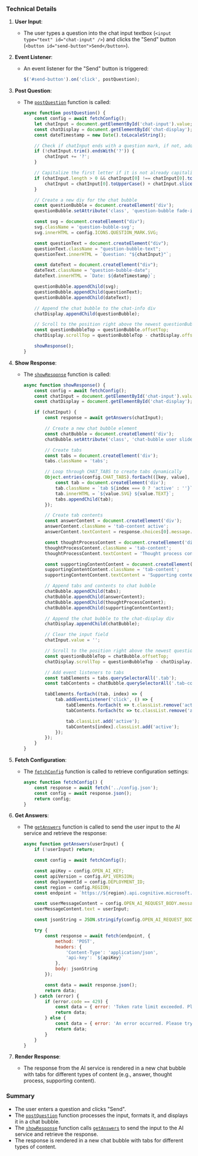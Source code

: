 ### Technical Details

1. **User Input**:
   - The user types a question into the chat input textbox (`<input type="text" id="chat-input" />`) and clicks the "Send" button (`<button id="send-button">Send</button>`).

2. **Event Listener**:
   - An event listener for the "Send" button is triggered:
     ```javascript
     $('#send-button').on('click', postQuestion);
     ```

3. **Post Question**:
   - The [`postQuestion`](command:_github.copilot.openSymbolFromReferences?%5B%22%22%2C%5B%7B%22uri%22%3A%7B%22scheme%22%3A%22file%22%2C%22authority%22%3A%22%22%2C%22path%22%3A%22%2FUsers%2Famischreiber%2Fsource%2Frepos%2Fazure-ai-demo%2Fsrc%2Fdeployment%2Fapp%2Ffrontend%2Fscripts%2Fscript.js%22%2C%22query%22%3A%22%22%2C%22fragment%22%3A%22%22%7D%2C%22pos%22%3A%7B%22line%22%3A27%2C%22character%22%3A34%7D%7D%5D%2C%224502417a-3760-4f65-8377-3bda7b79547c%22%5D "Go to definition") function is called:
     ```javascript
     async function postQuestion() {
         const config = await fetchConfig();
         let chatInput = document.getElementById('chat-input').value;
         const chatDisplay = document.getElementById('chat-display');
         const dateTimestamp = new Date().toLocaleString();

         // Check if chatInput ends with a question mark, if not, add one
         if (!chatInput.trim().endsWith('?')) {
             chatInput += '?';
         }

         // Capitalize the first letter if it is not already capitalized
         if (chatInput.length > 0 && chatInput[0] !== chatInput[0].toUpperCase()) {
             chatInput = chatInput[0].toUpperCase() + chatInput.slice(1);
         }

         // Create a new div for the chat bubble
         const questionBubble = document.createElement('div');
         questionBubble.setAttribute('class', 'question-bubble fade-in');

         const svg = document.createElement("div");
         svg.className = 'question-bubble-svg';
         svg.innerHTML = config.ICONS.QUESTION_MARK.SVG;

         const questionText = document.createElement("div");
         questionText.className = "question-bubble-text";
         questionText.innerHTML = `Question: "${chatInput}"`;

         const dateText = document.createElement("div");
         dateText.className = "question-bubble-date";
         dateText.innerHTML = `Date: ${dateTimestamp}`;

         questionBubble.appendChild(svg);
         questionBubble.appendChild(questionText);
         questionBubble.appendChild(dateText);

         // Append the chat bubble to the chat-info div
         chatDisplay.appendChild(questionBubble);

         // Scroll to the position right above the newest questionBubble
         const questionBubbleTop = questionBubble.offsetTop;
         chatDisplay.scrollTop = questionBubbleTop - chatDisplay.offsetTop;

         showResponse();
     }
     ```

4. **Show Response**:
   - The [`showResponse`](command:_github.copilot.openSymbolFromReferences?%5B%22%22%2C%5B%7B%22uri%22%3A%7B%22scheme%22%3A%22file%22%2C%22authority%22%3A%22%22%2C%22path%22%3A%22%2FUsers%2Famischreiber%2Fsource%2Frepos%2Fazure-ai-demo%2Fsrc%2Fdeployment%2Fapp%2Ffrontend%2Fscripts%2Fscript.js%22%2C%22query%22%3A%22%22%2C%22fragment%22%3A%22%22%7D%2C%22pos%22%3A%7B%22line%22%3A314%2C%22character%22%3A4%7D%7D%5D%2C%224502417a-3760-4f65-8377-3bda7b79547c%22%5D "Go to definition") function is called:
     ```javascript
     async function showResponse() {
         const config = await fetchConfig();
         const chatInput = document.getElementById('chat-input').value.trim();
         const chatDisplay = document.getElementById('chat-display');

         if (chatInput) {
             const response = await getAnswers(chatInput);

             // Create a new chat bubble element
             const chatBubble = document.createElement('div');
             chatBubble.setAttribute('class', 'chat-bubble user slide-up');

             // Create tabs
             const tabs = document.createElement('div');
             tabs.className = 'tabs';

             // Loop through CHAT_TABS to create tabs dynamically
             Object.entries(config.CHAT_TABS).forEach(([key, value], index) => {
                 const tab = document.createElement('div');
                 tab.className = `tab ${index === 0 ? 'active' : ''}`;
                 tab.innerHTML = `${value.SVG} ${value.TEXT}`;
                 tabs.appendChild(tab);
             });

             // Create tab contents
             const answerContent = document.createElement('div');
             answerContent.className = 'tab-content active';
             answerContent.textContent = response.choices[0].message.content;

             const thoughtProcessContent = document.createElement('div');
             thoughtProcessContent.className = 'tab-content';
             thoughtProcessContent.textContent = 'Thought process content goes here.';

             const supportingContentContent = document.createElement('div');
             supportingContentContent.className = 'tab-content';
             supportingContentContent.textContent = 'Supporting content goes here.';

             // Append tabs and contents to chat bubble
             chatBubble.appendChild(tabs);
             chatBubble.appendChild(answerContent);
             chatBubble.appendChild(thoughtProcessContent);
             chatBubble.appendChild(supportingContentContent);

             // Append the chat bubble to the chat-display div
             chatDisplay.appendChild(chatBubble);

             // Clear the input field
             chatInput.value = '';

             // Scroll to the position right above the newest questionBubble
             const questionBubbleTop = chatBubble.offsetTop;
             chatDisplay.scrollTop = questionBubbleTop - chatDisplay.offsetTop;

             // Add event listeners to tabs
             const tabElements = tabs.querySelectorAll('.tab');
             const tabContents = chatBubble.querySelectorAll('.tab-content');

             tabElements.forEach((tab, index) => {
                 tab.addEventListener('click', () => {
                     tabElements.forEach(t => t.classList.remove('active'));
                     tabContents.forEach(tc => tc.classList.remove('active'));

                     tab.classList.add('active');
                     tabContents[index].classList.add('active');
                 });
             });
         }
     }
     ```

5. **Fetch Configuration**:
   - The [`fetchConfig`](command:_github.copilot.openSymbolFromReferences?%5B%22%22%2C%5B%7B%22uri%22%3A%7B%22scheme%22%3A%22file%22%2C%22authority%22%3A%22%22%2C%22path%22%3A%22%2FUsers%2Famischreiber%2Fsource%2Frepos%2Fazure-ai-demo%2Fsrc%2Fdeployment%2Fapp%2Ffrontend%2Fscripts%2Fscript.js%22%2C%22query%22%3A%22%22%2C%22fragment%22%3A%22%22%7D%2C%22pos%22%3A%7B%22line%22%3A8%2C%22character%22%3A15%7D%7D%5D%2C%224502417a-3760-4f65-8377-3bda7b79547c%22%5D "Go to definition") function is called to retrieve configuration settings:
     ```javascript
     async function fetchConfig() {
         const response = await fetch('../config.json');
         const config = await response.json();
         return config;
     }
     ```

6. **Get Answers**:
   - The [`getAnswers`](command:_github.copilot.openSymbolFromReferences?%5B%22%22%2C%5B%7B%22uri%22%3A%7B%22scheme%22%3A%22file%22%2C%22authority%22%3A%22%22%2C%22path%22%3A%22%2FUsers%2Famischreiber%2Fsource%2Frepos%2Fazure-ai-demo%2Fsrc%2Fdeployment%2Fapp%2Ffrontend%2Fscripts%2Fscript.js%22%2C%22query%22%3A%22%22%2C%22fragment%22%3A%22%22%7D%2C%22pos%22%3A%7B%22line%22%3A328%2C%22character%22%3A31%7D%7D%5D%2C%224502417a-3760-4f65-8377-3bda7b79547c%22%5D "Go to definition") function is called to send the user input to the AI service and retrieve the response:
     ```javascript
     async function getAnswers(userInput) {
         if (!userInput) return;

         const config = await fetchConfig();

         const apiKey = config.OPEN_AI_KEY;
         const apiVersion = config.API_VERSION;
         const deploymentId = config.DEPLOYMENT_ID;
         const region = config.REGION;
         const endpoint = `https://${region}.api.cognitive.microsoft.com/openai/deployments/${deploymentId}/chat/completions?api-version=${apiVersion}`;

         const userMessageContent = config.OPEN_AI_REQUEST_BODY.messages.find(message => message.role === 'user').content[0];
         userMessageContent.text = userInput;

         const jsonString = JSON.stringify(config.OPEN_AI_REQUEST_BODY);

         try {
             const response = await fetch(endpoint, {
                 method: 'POST',
                 headers: {
                     'Content-Type': 'application/json',
                     'api-key': `${apiKey}`
                 },
                 body: jsonString
             });

             const data = await response.json();
             return data;
         } catch (error) {
             if (error.code == 429) {
                 const data = { error: 'Token rate limit exceeded. Please try again later.' };
                 return data;
             } else {
                 const data = { error: 'An error occurred. Please try again later.' };
                 return data;
             }
         }
     }
     ```

7. **Render Response**:
   - The response from the AI service is rendered in a new chat bubble with tabs for different types of content (e.g., answer, thought process, supporting content).

### Summary
- The user enters a question and clicks "Send".
- The [`postQuestion`](command:_github.copilot.openSymbolFromReferences?%5B%22%22%2C%5B%7B%22uri%22%3A%7B%22scheme%22%3A%22file%22%2C%22authority%22%3A%22%22%2C%22path%22%3A%22%2FUsers%2Famischreiber%2Fsource%2Frepos%2Fazure-ai-demo%2Fsrc%2Fdeployment%2Fapp%2Ffrontend%2Fscripts%2Fscript.js%22%2C%22query%22%3A%22%22%2C%22fragment%22%3A%22%22%7D%2C%22pos%22%3A%7B%22line%22%3A27%2C%22character%22%3A34%7D%7D%5D%2C%224502417a-3760-4f65-8377-3bda7b79547c%22%5D "Go to definition") function processes the input, formats it, and displays it in a chat bubble.
- The [`showResponse`](command:_github.copilot.openSymbolFromReferences?%5B%22%22%2C%5B%7B%22uri%22%3A%7B%22scheme%22%3A%22file%22%2C%22authority%22%3A%22%22%2C%22path%22%3A%22%2FUsers%2Famischreiber%2Fsource%2Frepos%2Fazure-ai-demo%2Fsrc%2Fdeployment%2Fapp%2Ffrontend%2Fscripts%2Fscript.js%22%2C%22query%22%3A%22%22%2C%22fragment%22%3A%22%22%7D%2C%22pos%22%3A%7B%22line%22%3A314%2C%22character%22%3A4%7D%7D%5D%2C%224502417a-3760-4f65-8377-3bda7b79547c%22%5D "Go to definition") function calls [`getAnswers`](command:_github.copilot.openSymbolFromReferences?%5B%22%22%2C%5B%7B%22uri%22%3A%7B%22scheme%22%3A%22file%22%2C%22authority%22%3A%22%22%2C%22path%22%3A%22%2FUsers%2Famischreiber%2Fsource%2Frepos%2Fazure-ai-demo%2Fsrc%2Fdeployment%2Fapp%2Ffrontend%2Fscripts%2Fscript.js%22%2C%22query%22%3A%22%22%2C%22fragment%22%3A%22%22%7D%2C%22pos%22%3A%7B%22line%22%3A328%2C%22character%22%3A31%7D%7D%5D%2C%224502417a-3760-4f65-8377-3bda7b79547c%22%5D "Go to definition") to send the input to the AI service and retrieve the response.
- The response is rendered in a new chat bubble with tabs for different types of content.